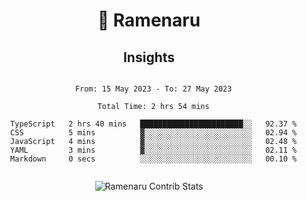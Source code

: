 <div style="text-align: center;">
  <h1>🍜 Ramenaru</h1>

  <h2><strong>Insights</strong></h2>

  <!--START_SECTION:waka-->
  <pre><code>
  From: 15 May 2023 - To: 27 May 2023

  Total Time: 2 hrs 54 mins

  TypeScript   2 hrs 40 mins   ███████████████████████░░   92.37 %
  CSS          5 mins          ▓░░░░░░░░░░░░░░░░░░░░░░░░   02.94 %
  JavaScript   4 mins          ▓░░░░░░░░░░░░░░░░░░░░░░░░   02.48 %
  YAML         3 mins          ▓░░░░░░░░░░░░░░░░░░░░░░░░   02.11 %
  Markdown     0 secs          ░░░░░░░░░░░░░░░░░░░░░░░░░   00.10 %
  </code></pre>
  <!--END_SECTION:waka-->

  <div>
    <img align="center" src="https://github-readme-streak-stats.herokuapp.com/?user=Ramenaru&theme=dark&card_width=520" alt="Ramenaru Contrib Stats" />
  </div>
</div>
